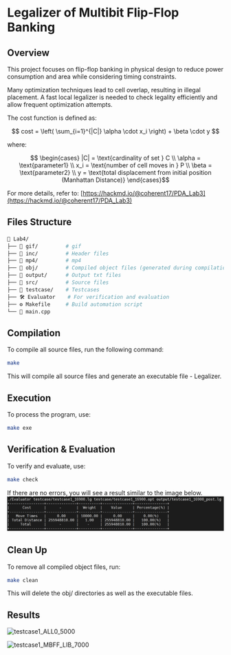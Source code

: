 # Legalizer of Multibit Flip-Flop Banking

## Overview
This project focuses on flip-flop banking in physical design to reduce power consumption and area while considering timing constraints.

Many optimization techniques lead to cell overlap, resulting in illegal placement. A fast local legalizer is needed to check legality efficiently and allow frequent optimization attempts.

The cost function is defined as:

$$
cost = \left( \sum_{i=1}^{|C|} \alpha \cdot x_i \right) + \beta \cdot y
$$



where:

$$
\begin{cases}
|C| = \text{cardinality of set } C \\
\alpha = \text{parameter1} \\
x_i = \text{number of cell moves in } P \\
\beta = \text{parameter2} \\
y = \text{total displacement from initial position (Manhattan Distance)}
\end{cases}$$

For more details, refer to: [https://hackmd.io/@coherent17/PDA_Lab3](https://hackmd.io/@coherent17/PDA_Lab3)

## Files Structure
```sh
📂 Lab4/
├── 📁 gif/         # gif 
├── 📁 inc/         # Header files
├── 📁 mp4/         # mp4
├── 📁 obj/         # Compiled object files (generated during compilation)
├── 📁 output/      # Output txt files
├── 📁 src/         # Source files
├── 📁 testcase/    # Testcases
├── 🛠️ Evaluator    # For verification and evaluation
├── ⚙️ Makefile     # Build automation script
└── 📜 main.cpp

```

## Compilation
To compile all source files, run the following command:
```sh
make
```
This will compile all source files and generate an executable file - Legalizer.

## Execution
To process the program, use:
```sh
make exe
```

## Verification & Evaluation
To verify and evaluate, use:
```sh 
make check
```

If there are no errors, you will see a result similar to the image below.
![Evaluation.png](Evaluation.png)

## Clean Up
To remove all compiled object files, run:
```sh
make clean
```
This will delete the obj/ directories as well as the executable files.

## Results

![testcase1_ALL0_5000](https://github.com/user-attachments/assets/d137f2d1-a329-48df-ace6-2ce4355dabad)


![testcase1_MBFF_LIB_7000](https://github.com/user-attachments/assets/251dd18a-b4d3-40e6-8ec1-29dcf2fa3761)




